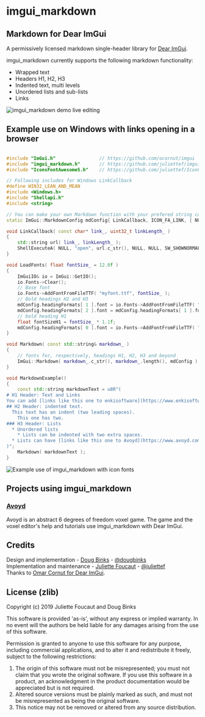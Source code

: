 # imgui_markdown

## Markdown for Dear ImGui

A permissively licensed markdown single-header library for [Dear ImGui](https://github.com/ocornut/imgui).

imgui_markdown currently supports the following markdown functionality:

  * Wrapped text
  * Headers H1, H2, H3
  * Indented text, multi levels
  * Unordered lists and sub-lists
  * Links

![imgui_markdown demo live editing](
https://github.com/juliettef/Media/blob/master/ImGuiMarkdown_demo_live_editing.gif)

## Example use on Windows with links opening in a browser

```Cpp

#include "ImGui.h"                // https://github.com/ocornut/imgui
#include "imgui_markdown.h"       // https://github.com/juliettef/imgui_markdown
#include "IconsFontAwesome5.h"    // https://github.com/juliettef/IconFontCppHeaders

// Following includes for Windows LinkCallback
#define WIN32_LEAN_AND_MEAN
#include <Windows.h>
#include "Shellapi.h"
#include <string>

// You can make your own Markdown function with your prefered string container and markdown config.
static ImGui::MarkdownConfig mdConfig{ LinkCallback, ICON_FA_LINK, { NULL, true, NULL, true, NULL, false } };

void LinkCallback( const char* link_, uint32_t linkLength_ )
{
    std::string url( link_, linkLength_ );
    ShellExecuteA( NULL, "open", url.c_str(), NULL, NULL, SW_SHOWNORMAL );
}

void LoadFonts( float fontSize_ = 12.0f )
{
    ImGuiIO& io = ImGui::GetIO();
    io.Fonts->Clear();
    // Base font
    io.Fonts->AddFontFromFileTTF( "myfont.ttf", fontSize_ );
    // Bold headings H2 and H3
    mdConfig.headingFormats[ 1 ].font = io.Fonts->AddFontFromFileTTF( "myfont-bold.ttf", fontSize_ );
    mdConfig.headingFormats[ 2 ].font = mdConfig.headingFormats[ 1 ].font;
    // bold heading H1
    float fontSizeH1 = fontSize_ * 1.1f;
    mdConfig.headingFormats[ 0 ].font = io.Fonts->AddFontFromFileTTF( "myfont-bold.ttf", fontSizeH1 );
}

void Markdown( const std::string& markdown_ )
{
    // fonts for, respectively, headings H1, H2, H3 and beyond
    ImGui::Markdown( markdown_.c_str(), markdown_.length(), mdConfig );
}

void MarkdownExample()
{
    const std::string markdownText = u8R"(
# H1 Header: Text and Links
You can add [links like this one to enkisoftware](https://www.enkisoftware.com/) and lines will wrap well.
## H2 Header: indented text.
  This text has an indent (two leading spaces).
    This one has two.
### H3 Header: Lists
  * Unordered lists
    * Lists can be indented with two extra spaces.
  * Lists can have [links like this one to Avoyd](https://www.avoyd.com/)
)";
    Markdown( markdownText );
}
```

![Example use of imgui_markdown with icon fonts](https://github.com/juliettef/Media/blob/master/ImGuiMarkdown_icon_font.jpg)

## Projects using imgui_markdown

### [Avoyd](https://www.avoyd.com)
Avoyd is an abstract 6 degrees of freedom voxel game. The game and the voxel editor's help and tutorials use imgui_markdown with Dear ImGui.

## Credits

Design and implementation - [Doug Binks](http://www.enkisoftware.com/about.html#doug) - [@dougbinks](https://github.com/dougbinks)  
Implementation and maintenance - [Juliette Foucaut](http://www.enkisoftware.com/about.html#juliette) - [@juliettef](https://github.com/juliettef)  
Thanks to [Omar Cornut for Dear ImGui](https://github.com/ocornut/imgui).

## License (zlib)

Copyright (c) 2019 Juliette Foucaut and Doug Binks

This software is provided 'as-is', without any express or implied
warranty. In no event will the authors be held liable for any damages
arising from the use of this software.

Permission is granted to anyone to use this software for any purpose,
including commercial applications, and to alter it and redistribute it
freely, subject to the following restrictions:

1. The origin of this software must not be misrepresented; you must not
   claim that you wrote the original software. If you use this software
   in a product, an acknowledgment in the product documentation would be
   appreciated but is not required.
2. Altered source versions must be plainly marked as such, and must not be
   misrepresented as being the original software.
3. This notice may not be removed or altered from any source distribution.
